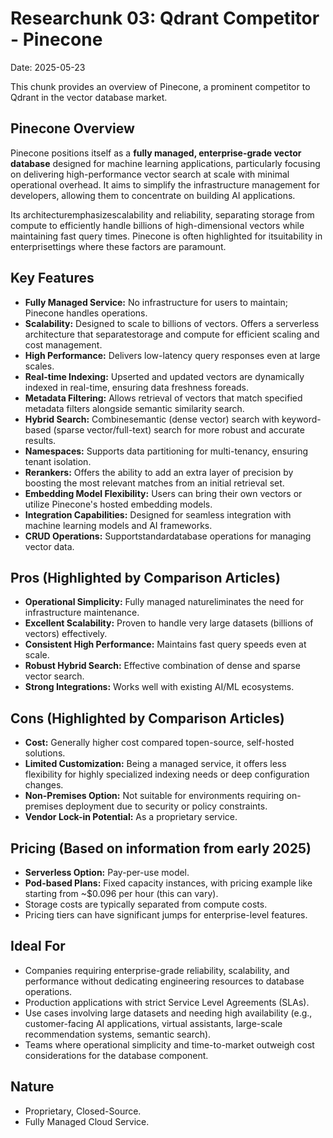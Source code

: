 # Researchunk 03: Qdrant Competitor - Pinecone

Date: 2025-05-23

This chunk provides an overview of Pinecone, a prominent competitor to Qdrant in the vector database market.

## Pinecone Overview

Pinecone positions itself as a **fully managed, enterprise-grade vector database** designed for machine learning applications, particularly focusing on delivering high-performance vector search at scale with minimal operational overhead. It aims to simplify the infrastructure management for developers, allowing them to concentrate on building AI applications.

Its architecturemphasizescalability and reliability, separating storage from compute to efficiently handle billions of high-dimensional vectors while maintaining fast query times. Pinecone is often highlighted for itsuitability in enterprisettings where these factors are paramount.

## Key Features

*   **Fully Managed Service:** No infrastructure for users to maintain; Pinecone handles operations.
*   **Scalability:** Designed to scale to billions of vectors. Offers a serverless architecture that separatestorage and compute for efficient scaling and cost management.
*   **High Performance:** Delivers low-latency query responses even at large scales.
*   **Real-time Indexing:** Upserted and updated vectors are dynamically indexed in real-time, ensuring data freshness foreads.
*   **Metadata Filtering:** Allows retrieval of vectors that match specified metadata filters alongside semantic similarity search.
*   **Hybrid Search:** Combinesemantic (dense vector) search with keyword-based (sparse vector/full-text) search for more robust and accurate results.
*   **Namespaces:** Supports data partitioning for multi-tenancy, ensuring tenant isolation.
*   **Rerankers:** Offers the ability to add an extra layer of precision by boosting the most relevant matches from an initial retrieval set.
*   **Embedding Model Flexibility:** Users can bring their own vectors or utilize Pinecone's hosted embedding models.
*   **Integration Capabilities:** Designed for seamless integration with machine learning models and AI frameworks.
*   **CRUD Operations:** Supportstandardatabase operations for managing vector data.

## Pros (Highlighted by Comparison Articles)

*   **Operational Simplicity:** Fully managed natureliminates the need for infrastructure maintenance.
*   **Excellent Scalability:** Proven to handle very large datasets (billions of vectors) effectively.
*   **Consistent High Performance:** Maintains fast query speeds even at scale.
*   **Robust Hybrid Search:** Effective combination of dense and sparse vector search.
*   **Strong Integrations:** Works well with existing AI/ML ecosystems.

## Cons (Highlighted by Comparison Articles)

*   **Cost:** Generally higher cost compared topen-source, self-hosted solutions.
*   **Limited Customization:** Being a managed service, it offers less flexibility for highly specialized indexing needs or deep configuration changes.
*   **Non-Premises Option:** Not suitable for environments requiring on-premises deployment due to security or policy constraints.
*   **Vendor Lock-in Potential:** As a proprietary service.

## Pricing (Based on information from early 2025)

*   **Serverless Option:** Pay-per-use model.
*   **Pod-based Plans:** Fixed capacity instances, with pricing example like starting from ~$0.096 per hour (this can vary).
*   Storage costs are typically separated from compute costs.
*   Pricing tiers can have significant jumps for enterprise-level features.

## Ideal For

*   Companies requiring enterprise-grade reliability, scalability, and performance without dedicating engineering resources to database operations.
*   Production applications with strict Service Level Agreements (SLAs).
*   Use cases involving large datasets and needing high availability (e.g., customer-facing AI applications, virtual assistants, large-scale recommendation systems, semantic search).
*   Teams where operational simplicity and time-to-market outweigh cost considerations for the database component.

## Nature

*   Proprietary, Closed-Source.
*   Fully Managed Cloud Service.
